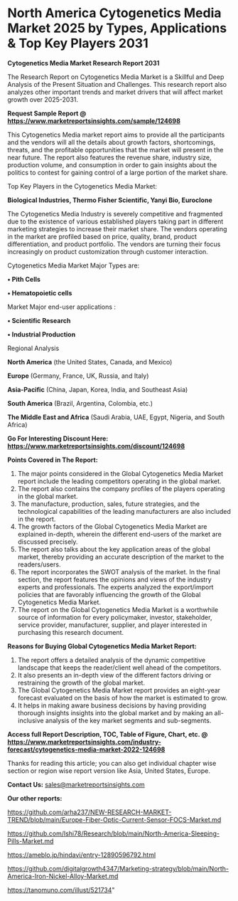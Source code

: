 # North America Cytogenetics Media Market 2025 by Types, Applications & Top Key Players 2031

<strong>Cytogenetics Media Market Research Report 2031</strong>

The Research Report on Cytogenetics Media Market is a Skillful and Deep Analysis of the Present Situation and Challenges. This research report also analyzes other important trends and market drivers that will affect market growth over 2025-2031.

<strong>Request Sample Report @ <a href=https://www.marketreportsinsights.com/sample/124698>https://www.marketreportsinsights.com/sample/124698</a></strong>

This Cytogenetics Media market report aims to provide all the participants and the vendors will all the details about growth factors, shortcomings, threats, and the profitable opportunities that the market will present in the near future. The report also features the revenue share, industry size, production volume, and consumption in order to gain insights about the politics to contest for gaining control of a large portion of the market share.

Top Key Players in the Cytogenetics Media Market:

<strong>Biological Industries, Thermo Fisher Scientific, Yanyi Bio, Euroclone</strong>

The Cytogenetics Media Industry is severely competitive and fragmented due to the existence of various established players taking part in different marketing strategies to increase their market share. The vendors operating in the market are profiled based on price, quality, brand, product differentiation, and product portfolio. The vendors are turning their focus increasingly on product customization through customer interaction.

Cytogenetics Media Market Major Types are:

<strong>• Pith Cells

• Hematopoietic cells</strong>

Market Major end-user applications :

<strong>• Scientific Research

• Industrial Production</strong>

Regional Analysis

</u><strong><b>North America</b></strong> (the United States, Canada, and Mexico)

<strong><b>Europe </b></strong>(Germany, France, UK, Russia, and Italy)

<strong><b>Asia-Pacific</b></strong> (China, Japan, Korea, India, and Southeast Asia)

<strong><b>South America</b></strong> (Brazil, Argentina, Colombia, etc.)

<strong><b>The Middle East and Africa</b></strong> (Saudi Arabia, UAE, Egypt, Nigeria, and South Africa)

<strong>Go For Interesting Discount Here: <a href=https://www.marketreportsinsights.com/discount/124698>https://www.marketreportsinsights.com/discount/124698</a></strong>

<strong>Points Covered in The Report:</strong>
<ol>
  <li>The major points considered in the Global Cytogenetics Media Market report include the leading competitors operating in the global market.</li>
  <li>The report also contains the company profiles of the players operating in the global market.</li>
  <li>The manufacture, production, sales, future strategies, and the technological capabilities of the leading manufacturers are also included in the report.</li>
  <li>The growth factors of the Global Cytogenetics Media Market are explained in-depth, wherein the different end-users of the market are discussed precisely.</li>
  <li>The report also talks about the key application areas of the global market, thereby providing an accurate description of the market to the readers/users.</li>
  <li>The report incorporates the SWOT analysis of the market. In the final section, the report features the opinions and views of the industry experts and professionals. The experts analyzed the export/import policies that are favorably influencing the growth of the Global Cytogenetics Media Market.</li>
  <li>The report on the Global Cytogenetics Media Market is a worthwhile source of information for every policymaker, investor, stakeholder, service provider, manufacturer, supplier, and player interested in purchasing this research document.</li>
</ol>
<strong>Reasons for Buying Global Cytogenetics Media Market Report:</strong>

<ol>
  <li>The report offers a detailed analysis of the dynamic competitive landscape that keeps the reader/client well ahead of the competitors.</li>
  <li>It also presents an in-depth view of the different factors driving or restraining the growth of the global market.</li>
  <li>The Global Cytogenetics Media Market report provides an eight-year forecast evaluated on the basis of how the market is estimated to grow.</li>
  <li>It helps in making aware business decisions by having providing thorough insights insights into the global market and by making an all-inclusive analysis of the key market segments and sub-segments.</li>
</ol>
<strong>Access full Report Description, TOC, Table of Figure, Chart, etc. @ <a href=https://www.marketreportsinsights.com/industry-forecast/cytogenetics-media-market-2022-124698>https://www.marketreportsinsights.com/industry-forecast/cytogenetics-media-market-2022-124698</a></strong>


Thanks for reading this article; you can also get individual chapter wise section or region wise report version like Asia, United States, Europe.

<strong>Contact Us:</strong>
sales@marketreportsinsights.com

<strong>Our other reports:</strong>

<a href=https://github.com/arha237/NEW-RESEARCH-MARKET-TREND/blob/main/Europe-Fiber-Optic-Current-Sensor-FOCS-Market.md>https://github.com/arha237/NEW-RESEARCH-MARKET-TREND/blob/main/Europe-Fiber-Optic-Current-Sensor-FOCS-Market.md</a>

<a href=https://github.com/Ishi78/Research/blob/main/North-America-Sleeping-Pills-Market.md>https://github.com/Ishi78/Research/blob/main/North-America-Sleeping-Pills-Market.md</a>

<a href=https://ameblo.jp/hindavi/entry-12890596792.html>https://ameblo.jp/hindavi/entry-12890596792.html</a>

<a href=https://github.com/digitalgrowth4347/Marketing-strategy/blob/main/North-America-Iron-Nickel-Alloy-Market.md>https://github.com/digitalgrowth4347/Marketing-strategy/blob/main/North-America-Iron-Nickel-Alloy-Market.md</a>

<a href=https://tanomuno.com/illust/521734>https://tanomuno.com/illust/521734</a>"
